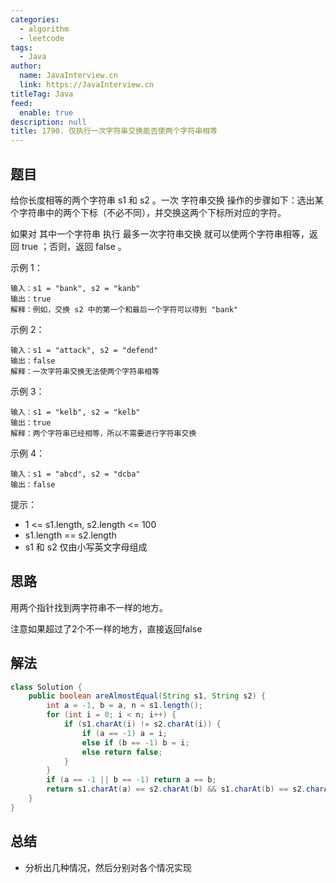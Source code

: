 ```yaml
---
categories: 
  - algorithm
  - leetcode
tags: 
  - Java
author: 
  name: JavaInterview.cn
  link: https://JavaInterview.cn
titleTag: Java
feed: 
  enable: true
description: null
title: 1790. 仅执行一次字符串交换能否使两个字符串相等
---
```


## 题目

给你长度相等的两个字符串 s1 和 s2 。一次 字符串交换 操作的步骤如下：选出某个字符串中的两个下标（不必不同），并交换这两个下标所对应的字符。

如果对 其中一个字符串 执行 最多一次字符串交换 就可以使两个字符串相等，返回 true ；否则，返回 false 。



示例 1：

    输入：s1 = "bank", s2 = "kanb"
    输出：true
    解释：例如，交换 s2 中的第一个和最后一个字符可以得到 "bank"
示例 2：
    
    输入：s1 = "attack", s2 = "defend"
    输出：false
    解释：一次字符串交换无法使两个字符串相等
示例 3：

    输入：s1 = "kelb", s2 = "kelb"
    输出：true
    解释：两个字符串已经相等，所以不需要进行字符串交换
示例 4：

    输入：s1 = "abcd", s2 = "dcba"
    输出：false


提示：

* 1 <= s1.length, s2.length <= 100
* s1.length == s2.length
* s1 和 s2 仅由小写英文字母组成

## 思路

用两个指针找到两字符串不一样的地方。

注意如果超过了2个不一样的地方，直接返回false

## 解法
```java
class Solution {
    public boolean areAlmostEqual(String s1, String s2) {
        int a = -1, b = a, n = s1.length();
        for (int i = 0; i < n; i++) {
            if (s1.charAt(i) != s2.charAt(i)) {
                if (a == -1) a = i;
                else if (b == -1) b = i;
                else return false;
            }
        }
        if (a == -1 || b == -1) return a == b;
        return s1.charAt(a) == s2.charAt(b) && s1.charAt(b) == s2.charAt(a);
    }
}

```

## 总结

- 分析出几种情况，然后分别对各个情况实现 
